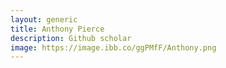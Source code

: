 ```yaml
---
layout: generic
title: Anthony Pierce
description: Github scholar
image: https://image.ibb.co/ggPMfF/Anthony.png
---
```

